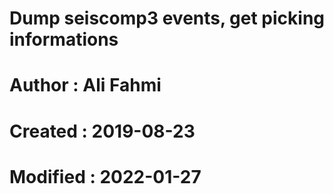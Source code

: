 # Dump seiscomp3 events, get picking informations
# Author   : Ali Fahmi
# Created  : 2019-08-23
# Modified : 2022-01-27
